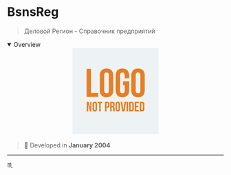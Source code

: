 # BsnsReg #

> Деловой Регион - Справочник предприятий

<details open>
  <summary>Overview</summary>
  <div align="center">
    <img max-width="720px" max-height="720px" src="assets/img/placeholder.png" />
  </div>
</details>

> :calendar: Developed in **January 2004**

---

:scorpius:
